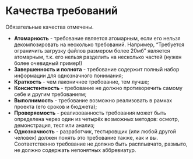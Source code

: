# Качества требований

Обязательные качества отмечены.

* **Атомарность** - требование является атомарным, если его нельзя декомпозировать на несколько требований. Например, “Требуется ограничить загрузку файлов размером более 20мб” является атомарным, т.к. его нельзя разделить на несколько частей (нужен более очевидный пример!)
* **Завершенность и полнота** - требование содержит полный набор информации для однозначного понимания;
* **Краткость** - чем лаконичнее требование, тем лучше;
* **Консистентность** - требование не должно противоречить самому себе и другим требованиям;
* **Выполнимость** - требование возможно реализовать в рамках проекта (его сроков и бюджета);
* **Проверяемость** - реализованность требования может быть определена через один из четырёх возможных методов: осмотр, демонстрация, тест или анализ;
* **Однозначность** - разработчик, тестировщик (или любой другой человек) должен понять это требование также, как и вы. Соответственно требование не должно быть расплывчато, размыто, не должно содержать непонятных аббревиатур.

